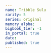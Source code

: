 ```yaml
---
name: Tribble Sulu
rarity: 5
series: original
memory_alpha:
bigbook_tier: -1
in_portal: true
date:
published: true
---
```



